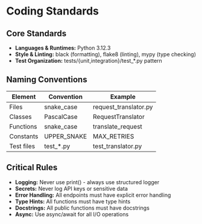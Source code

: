 # Coding Standards

## Core Standards

- **Languages & Runtimes:** Python 3.12.3
- **Style & Linting:** black (formatting), flake8 (linting), mypy (type checking)
- **Test Organization:** tests/{unit,integration}/test_*.py pattern

## Naming Conventions

| Element | Convention | Example |
|---------|------------|---------|
| Files | snake_case | request_translator.py |
| Classes | PascalCase | RequestTranslator |
| Functions | snake_case | translate_request |
| Constants | UPPER_SNAKE | MAX_RETRIES |
| Test files | test_*.py | test_translator.py |

## Critical Rules

- **Logging:** Never use print() - always use structured logger
- **Secrets:** Never log API keys or sensitive data
- **Error Handling:** All endpoints must have explicit error handling
- **Type Hints:** All functions must have type hints
- **Docstrings:** All public functions must have docstrings
- **Async:** Use async/await for all I/O operations
